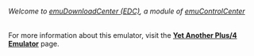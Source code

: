 ###### Welcome to [emuDownloadCenter (EDC)](https://github.com/PhoenixInteractiveNL/emuDownloadCenter/wiki/), a module of [emuControlCenter](https://github.com/PhoenixInteractiveNL/emuControlCenter/wiki/)

For more information about this emulator, visit the [**Yet Another Plus/4 Emulator**](https://github.com/PhoenixInteractiveNL/emuDownloadCenter/wiki/Emulator-yape#menu) page.
